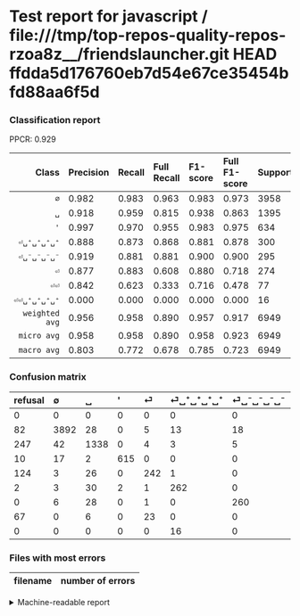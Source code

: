 # Test report for javascript / file:///tmp/top-repos-quality-repos-rzoa8z__/friendslauncher.git HEAD ffdda5d176760eb7d54e67ce35454bfd88aa6f5d

### Classification report

PPCR: 0.929

| Class | Precision | Recall | Full Recall | F1-score | Full F1-score | Support | Full Support | PPCR |
|------:|:----------|:-------|:------------|:---------|:---------|:--------|:-------------|:-----|
| `∅` | 0.982| 0.983| 0.963| 0.983| 0.973| 3958| 4040| 0.980 |
| `␣` | 0.918| 0.959| 0.815| 0.938| 0.863| 1395| 1642| 0.850 |
| `'` | 0.997| 0.970| 0.955| 0.983| 0.975| 634| 644| 0.984 |
| `⏎␣⁺␣⁺␣⁺␣⁺` | 0.888| 0.873| 0.868| 0.881| 0.878| 300| 302| 0.993 |
| `⏎␣⁻␣⁻␣⁻␣⁻` | 0.919| 0.881| 0.881| 0.900| 0.900| 295| 295| 1.000 |
| `⏎` | 0.877| 0.883| 0.608| 0.880| 0.718| 274| 398| 0.688 |
| `⏎⏎` | 0.842| 0.623| 0.333| 0.716| 0.478| 77| 144| 0.535 |
| `⏎⏎␣⁺␣⁺␣⁺␣⁺` | 0.000| 0.000| 0.000| 0.000| 0.000| 16| 16| 1.000 |
| `weighted avg` | 0.956| 0.958| 0.890| 0.957| 0.917| 6949| 7481| 0.929 |
| `micro avg` | 0.958| 0.958| 0.890| 0.958| 0.923| 6949| 7481| 0.929 |
| `macro avg` | 0.803| 0.772| 0.678| 0.785| 0.723| 6949| 7481| 0.929 |

### Confusion matrix

|refusal|  ∅| ␣| '| ⏎| ⏎␣⁺␣⁺␣⁺␣⁺| ⏎␣⁻␣⁻␣⁻␣⁻| ⏎⏎| ⏎⏎␣⁺␣⁺␣⁺␣⁺| 
|:---|:---|:---|:---|:---|:---|:---|:---|:---|
|0 |0 |0 |0 |0 |0 |0 |0 |0 |
|82 |3892 |28 |0 |5 |13 |18 |2 |0 |
|247 |42 |1338 |0 |4 |3 |5 |3 |0 |
|10 |17 |2 |615 |0 |0 |0 |0 |0 |
|124 |3 |26 |0 |242 |1 |0 |2 |0 |
|2 |3 |30 |2 |1 |262 |0 |2 |0 |
|0 |6 |28 |0 |1 |0 |260 |0 |0 |
|67 |0 |6 |0 |23 |0 |0 |48 |0 |
|0 |0 |0 |0 |0 |16 |0 |0 |0 |

### Files with most errors

| filename | number of errors|
|:----:|:-----|

<details>
    <summary>Machine-readable report</summary>
```json
{
  "cl_report": {"\u0027": {"f1-score": 0.9832134292565947, "precision": 0.9967585089141004, "recall": 0.9700315457413249, "support": 634}, "macro avg": {"f1-score": 0.7850777292407883, "precision": 0.8027898284408475, "recall": 0.7717217262505657, "support": 6949}, "micro avg": {"f1-score": 0.9579795654050942, "precision": 0.9579795654050942, "recall": 0.9579795654050942, "support": 6949}, "weighted avg": {"f1-score": 0.956574844720953, "precision": 0.9557883945117255, "recall": 0.9579795654050942, "support": 6949}, "\u2205": {"f1-score": 0.9827042040146445, "precision": 0.9820842795861721, "recall": 0.9833249115715007, "support": 3958}, "\u23ce": {"f1-score": 0.8800000000000001, "precision": 0.8768115942028986, "recall": 0.8832116788321168, "support": 274}, "\u23ce\u23ce": {"f1-score": 0.7164179104477613, "precision": 0.8421052631578947, "recall": 0.6233766233766234, "support": 77}, "\u23ce\u23ce\u2423\u207a\u2423\u207a\u2423\u207a\u2423\u207a": {"f1-score": 0.0, "precision": 0.0, "recall": 0.0, "support": 16}, "\u23ce\u2423\u207a\u2423\u207a\u2423\u207a\u2423\u207a": {"f1-score": 0.8806722689075629, "precision": 0.888135593220339, "recall": 0.8733333333333333, "support": 300}, "\u23ce\u2423\u207b\u2423\u207b\u2423\u207b\u2423\u207b": {"f1-score": 0.8996539792387543, "precision": 0.9187279151943463, "recall": 0.8813559322033898, "support": 295}, "\u2423": {"f1-score": 0.9379600420609885, "precision": 0.9176954732510288, "recall": 0.9591397849462365, "support": 1395}},
  "cl_report_full": {"\u0027": {"f1-score": 0.9754163362410785, "precision": 0.9967585089141004, "recall": 0.9549689440993789, "support": 644}, "macro avg": {"f1-score": 0.7230457696578848, "precision": 0.8027898284408475, "recall": 0.6779342928834193, "support": 7481}, "micro avg": {"f1-score": 0.9226611226611227, "precision": 0.9579795654050942, "recall": 0.889854297553803, "support": 7481}, "weighted avg": {"f1-score": 0.9170006117755608, "precision": 0.952528377605851, "recall": 0.889854297553803, "support": 7481}, "\u2205": {"f1-score": 0.9726352617768337, "precision": 0.9820842795861721, "recall": 0.9633663366336633, "support": 4040}, "\u23ce": {"f1-score": 0.7181008902077152, "precision": 0.8768115942028986, "recall": 0.6080402010050251, "support": 398}, "\u23ce\u23ce": {"f1-score": 0.4776119402985075, "precision": 0.8421052631578947, "recall": 0.3333333333333333, "support": 144}, "\u23ce\u23ce\u2423\u207a\u2423\u207a\u2423\u207a\u2423\u207a": {"f1-score": 0.0, "precision": 0.0, "recall": 0.0, "support": 16}, "\u23ce\u2423\u207a\u2423\u207a\u2423\u207a\u2423\u207a": {"f1-score": 0.8777219430485762, "precision": 0.888135593220339, "recall": 0.8675496688741722, "support": 302}, "\u23ce\u2423\u207b\u2423\u207b\u2423\u207b\u2423\u207b": {"f1-score": 0.8996539792387543, "precision": 0.9187279151943463, "recall": 0.8813559322033898, "support": 295}, "\u2423": {"f1-score": 0.8632258064516128, "precision": 0.9176954732510288, "recall": 0.8148599269183922, "support": 1642}},
  "ppcr": 0.9288865124983291
}
```
</details>
